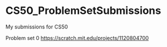 # CS50_ProblemSetSubmissions
My submissions for CS50

Problem set 0
https://scratch.mit.edu/projects/1120804700
